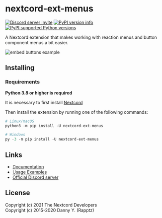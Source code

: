 # nextcord-ext-menus

[![Discord server invite](https://img.shields.io/discord/881118111967883295?color=blue&label=discord)](https://discord.gg/ZebatWssCB)
[![PyPI version info](https://img.shields.io/pypi/v/nextcord-ext-menus.svg)](https://pypi.python.org/pypi/nextcord-ext-menus)
[![PyPI supported Python versions](https://img.shields.io/pypi/pyversions/nextcord.svg)](https://pypi.python.org/pypi/nextcord)

A Nextcord extension that makes working with reaction menus and button component menus a bit easier.

![embed buttons example](https://user-images.githubusercontent.com/20955511/139876561-d30fe623-3352-45b0-8bea-e1b7eefa1cc7.gif)

## Installing

### Requirements

**Python 3.8 or higher is required**

It is necessary to first install [Nextcord](https://github.com/nextcord/nextcord)

Then install the extension by running one of the following commands:

```py 
# Linux/macOS
python3 -m pip install -U nextcord-ext-menus

# Windows
py -3 -m pip install -U nextcord-ext-menus
```

## Links

- [Documentation](https://nextcord-ext-menus.readthedocs.io/en/latest/)
- [Usage Examples](https://github.com/nextcord/nextcord-ext-menus/tree/master/examples)
- [Official Discord server](https://discord.gg/ZebatWssCB)

## License

Copyright (c) 2021 The Nextcord Developers  
Copyright (c) 2015-2020 Danny Y. (Rapptz)
